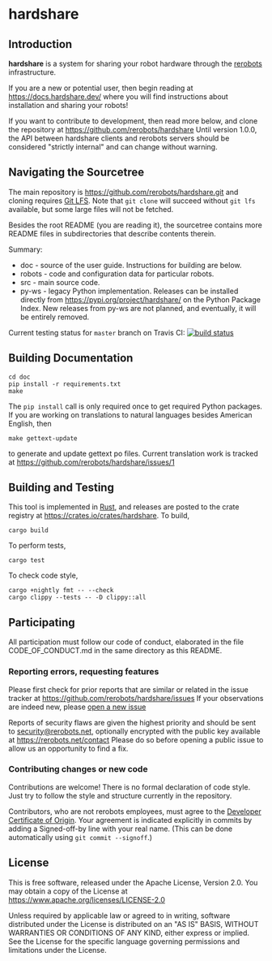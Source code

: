 hardshare
=========

Introduction
------------

**hardshare** is a system for sharing your robot hardware through the
[rerobots](https://rerobots.net) infrastructure.

If you are a new or potential user, then begin reading at https://docs.hardshare.dev/
where you will find instructions about installation and sharing your robots!

If you want to contribute to development, then read more below, and clone the
repository at https://github.com/rerobots/hardshare
Until version 1.0.0, the API between hardshare clients and rerobots servers
should be considered "strictly internal" and can change without warning.


Navigating the Sourcetree
-------------------------

The main repository is https://github.com/rerobots/hardshare.git
and cloning requires [Git LFS](https://git-lfs.github.com/).
Note that `git clone` will succeed without `git lfs` available, but some large
files will not be fetched.

Besides the root README (you are reading it), the sourcetree contains more
README files in subdirectories that describe contents therein.

Summary:

* doc - source of the user guide. Instructions for building are below.
* robots - code and configuration data for particular robots.
* src - main source code.
* py-ws - legacy Python implementation. Releases can be installed directly from https://pypi.org/project/hardshare/ on the Python Package Index.  New releases from py-ws are not planned, and eventually, it will be entirely removed.

Current testing status for ``master`` branch on Travis CI:
[![build status](https://travis-ci.com/rerobots/hardshare.svg?branch=master)](https://travis-ci.com/github/rerobots/hardshare)


Building Documentation
----------------------

    cd doc
    pip install -r requirements.txt
    make

The `pip install` call is only required once to get required Python packages. If
you are working on translations to natural languages besides American English,
then

    make gettext-update

to generate and update gettext po files. Current translation work is tracked at
https://github.com/rerobots/hardshare/issues/1


Building and Testing
--------------------

This tool is implemented in [Rust](https://www.rust-lang.org/), and releases are
posted to the crate registry at <https://crates.io/crates/hardshare>. To build,

    cargo build

To perform tests,

    cargo test

To check code style,

    cargo +nightly fmt -- --check
    cargo clippy --tests -- -D clippy::all


Participating
-------------

All participation must follow our code of conduct, elaborated in the file
CODE_OF_CONDUCT.md in the same directory as this README.

### Reporting errors, requesting features

Please first check for prior reports that are similar or related in the issue
tracker at https://github.com/rerobots/hardshare/issues
If your observations are indeed new, please [open a new issue](
https://github.com/rerobots/hardshare/issues/new)

Reports of security flaws are given the highest priority and should be sent to
<security@rerobots.net>, optionally encrypted with the public key available at
https://rerobots.net/contact Please do so before opening a public issue to allow
us an opportunity to find a fix.

### Contributing changes or new code

Contributions are welcome! There is no formal declaration of code style. Just
try to follow the style and structure currently in the repository.

Contributors, who are not rerobots employees, must agree to the [Developer
Certificate of Origin](https://developercertificate.org/). Your agreement is
indicated explicitly in commits by adding a Signed-off-by line with your real
name. (This can be done automatically using `git commit --signoff`.)


License
-------

This is free software, released under the Apache License, Version 2.0.
You may obtain a copy of the License at https://www.apache.org/licenses/LICENSE-2.0

Unless required by applicable law or agreed to in writing, software
distributed under the License is distributed on an "AS IS" BASIS,
WITHOUT WARRANTIES OR CONDITIONS OF ANY KIND, either express or implied.
See the License for the specific language governing permissions and
limitations under the License.
